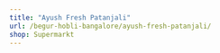 ```yaml
---
title: "Ayush Fresh Patanjali"
url: /begur-hobli-bangalore/ayush-fresh-patanjali/
shop: Supermarkt
---
```


